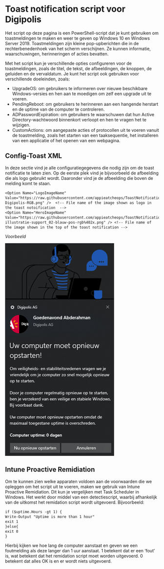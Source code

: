 # Toast notification script voor Digipolis
Het script op deze pagina is een PowerShell-script dat je kunt gebruiken om toastmeldingen te maken en weer te geven op Windows 10 en Windows Server 2019. Toastmeldingen zijn kleine pop-upberichten die in de rechterbenedenhoek van het scherm verschijnen. Ze kunnen informatie, waarschuwingen, herinneringen of acties bevatten.

Met het script kun je verschillende opties configureren voor de toastmeldingen, zoals de titel, de tekst, de afbeeldingen, de knoppen, de geluiden en de vervaldatum. Je kunt het script ook gebruiken voor verschillende doeleinden, zoals:

- UpgradeOS: om gebruikers te informeren over nieuwe beschikbare Windows-versies en hen aan te moedigen om zelf een upgrade uit te voeren.
- PendingReboot: om gebruikers te herinneren aan een hangende herstart en de uptime van de computer te controleren.
- ADPasswordExpiration: om gebruikers te waarschuwen dat hun Active Directory-wachtwoord binnenkort verloopt en hen te vragen het te wijzigen.
- CustomActions: om aangepaste acties of protocollen uit te voeren vanuit de toastmelding, zoals het starten van een taaksequentie, het installeren van een applicatie of het openen van een webpagina.

## Config-Toast XML
In deze sectie vind je alle configuratiegegevens die nodig zijn om de toast notificatie te laten zien. Op de eerste plek vind je bijvoorbeeld de afbeelding die als logo gebruikt wordt. Daaronder vind je de afbeelding die boven de melding komt te staan.

    <Option Name="LogoImageName" Value="https://raw.githubusercontent.com/appieatcheops/ToastNotificationScript2.3.0/master/Images/Logo-Digipolis-RGB.png" />  <!-- File name of the image shown as logo in the toast notoification  -->
    <Option Name="HeroImageName" Value="https://raw.githubusercontent.com/appieatcheops/ToastNotificationScript2.3.0/master/Images/digipolis-illustratie-support_02-blauw-pos-rgb%402x.png" /> <!-- File name of the image shown in the top of the toast notification -->


*Voorbeeld*

![Voorbeeld notificatie](/Images/screenshot_voorbeeld.png)

## Intune Proactive Remidiation
Om te kunnen zien welke apparaten voldoen aan de voorwaarden die we opleggen om het script uit te voeren, maken we gebruik van Intune Proactive Remidiation. Dit kun je vergelijken met Task Scheduler in Windows. Het werkt door middel van een detectiescript, waarbij afhankelijk van de uitkomst het remidation script wordt uitgevoerd. Bijvoorbeeld:

    if ($uptime.Hours -gt 1) {
    Write-Output "Uptime is more than 1 hour"
    exit 1 
    }else{
    exit 0
    }

Hierbij kijken we hoe lang de computer aanstaat en geven we een foutmelding als deze langer dan 1 uur aanstaat. 1 betekent dat er een ‘fout’ is, wat betekent dat het remidation script moet worden uitgevoerd. 0 betekent dat alles OK is en er wordt niets uitgevoerd.

